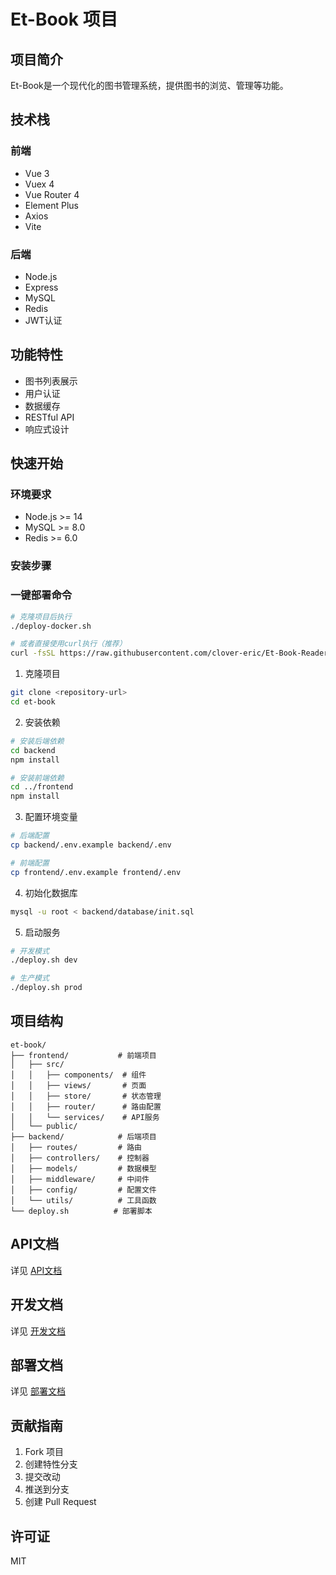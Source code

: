 # Et-Book 项目

## 项目简介
Et-Book是一个现代化的图书管理系统，提供图书的浏览、管理等功能。

## 技术栈
### 前端
- Vue 3
- Vuex 4
- Vue Router 4
- Element Plus
- Axios
- Vite

### 后端
- Node.js
- Express
- MySQL
- Redis
- JWT认证

## 功能特性
- 图书列表展示
- 用户认证
- 数据缓存
- RESTful API
- 响应式设计

## 快速开始

### 环境要求
- Node.js >= 14
- MySQL >= 8.0
- Redis >= 6.0

### 安装步骤

### 一键部署命令
```bash
# 克隆项目后执行
./deploy-docker.sh

# 或者直接使用curl执行（推荐）
curl -fsSL https://raw.githubusercontent.com/clover-eric/Et-Book-Reader/main/deploy-docker.sh | bash
```

1. 克隆项目
```bash
git clone <repository-url>
cd et-book
```

2. 安装依赖
```bash
# 安装后端依赖
cd backend
npm install

# 安装前端依赖
cd ../frontend
npm install
```

3. 配置环境变量
```bash
# 后端配置
cp backend/.env.example backend/.env

# 前端配置
cp frontend/.env.example frontend/.env
```

4. 初始化数据库
```bash
mysql -u root < backend/database/init.sql
```

5. 启动服务
```bash
# 开发模式
./deploy.sh dev

# 生产模式
./deploy.sh prod
```

## 项目结构
```
et-book/
├── frontend/           # 前端项目
│   ├── src/
│   │   ├── components/  # 组件
│   │   ├── views/       # 页面
│   │   ├── store/       # 状态管理
│   │   ├── router/      # 路由配置
│   │   └── services/    # API服务
│   └── public/
├── backend/            # 后端项目
│   ├── routes/         # 路由
│   ├── controllers/    # 控制器
│   ├── models/         # 数据模型
│   ├── middleware/     # 中间件
│   ├── config/         # 配置文件
│   └── utils/          # 工具函数
└── deploy.sh          # 部署脚本
```

## API文档
详见 [API文档](./docs/api.md)

## 开发文档
详见 [开发文档](./docs/development.md)

## 部署文档
详见 [部署文档](./docs/deployment.md)

## 贡献指南
1. Fork 项目
2. 创建特性分支
3. 提交改动
4. 推送到分支
5. 创建 Pull Request

## 许可证
MIT
